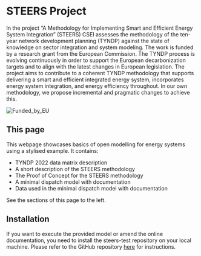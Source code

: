 # STEERS Project 

In the project “A Methodology for Implementing Smart and Efficient Energy System Integration” (STEERS) CSEI assesses the methodology of the ten-year network development planning (TYNDP) against the state of knowledge on sector integration and system modeling. The work is funded by a research grant from the European Commission. The TYNDP process is evolving continuously in order to support the European decarbonization targets and to align with the latest changes in European legislation. The project aims to contribute to a coherent TYNDP methodology that supports delivering a smart and efficient integrated energy system, incorporates energy system integration, and energy efficiency throughout. In our own methodology, we propose incremental and pragmatic changes to achieve this.

![Funded_by_EU](EN_FundedbytheEU_RGB_POS.png)

## This page

This webpage showcases basics of open modelling for energy systems using a stylised example. 
It contains:
- TYNDP 2022 data matrix description
- A short description of the STEERS methodology
- The Proof of Concept for the STEERS methodology
- A minimal dispatch model with documentation
- Data used in the minimal dispatch model with documentation

See the sections of this page to the left.


## Installation 

If you want to execute the provided model or amend the online documentation, you need to install the steers-test repository on your local machine.
Please refer to the GitHub repository [here](https://github.com/juliusmeier/steers-test) for instructions.
